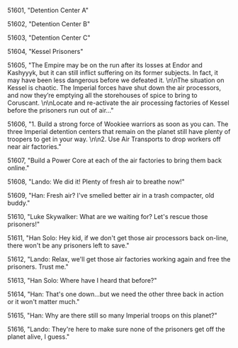 ﻿51601, "Detention Center A"

51602, "Detention Center B"

51603, "Detention Center C"

51604, "Kessel Prisoners"

51605, "The Empire may be on the run after its losses at Endor and Kashyyyk, but it can still inflict suffering on its former subjects.  In fact, it may have been less dangerous before we defeated it. \n\nThe situation on Kessel is chaotic.  The Imperial forces have shut down the air processors, and now they’re emptying all the storehouses of spice to bring to Coruscant. \n\nLocate and re-activate the air processing factories of Kessel before the prisoners run out of air..."

51606, "1. Build a strong force of Wookiee warriors as soon as you can.  The three Imperial detention centers that remain on the planet still have plenty of troopers to get in your way. \n\n2. Use Air Transports to drop workers off near air factories."

51607, "Build a Power Core at each of the air factories to bring them back online."

51608, "Lando:  We did it!  Plenty of fresh air to breathe now!"

51609, "Han:  Fresh air?  I've smelled better air in a trash compacter, old buddy."

51610, "Luke Skywalker:  What are we waiting for?  Let's rescue those prisoners!"

51611, "Han Solo:  Hey kid, if we don't get those air processors back on-line, there won't be any prisoners left to save."

51612, "Lando:  Relax, we'll get those air factories working again and free the prisoners.  Trust me."

51613, "Han Solo:  Where have I heard that before?"

51614, "Han:  That's one down...but we need the other three back in action or it won't matter much."

51615, "Han:  Why are there still so many Imperial troops on this planet?"

51616, "Lando:  They're here to make sure none of the prisoners get off the planet alive, I guess."

